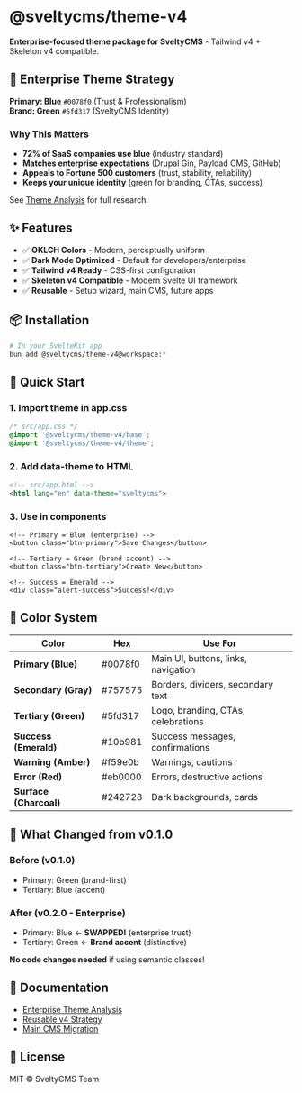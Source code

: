 # @sveltycms/theme-v4

**Enterprise-focused theme package for SveltyCMS** - Tailwind v4 + Skeleton v4 compatible.

## 🎨 Enterprise Theme Strategy

**Primary: Blue** `#0078f0` (Trust & Professionalism)  
**Brand: Green** `#5fd317` (SveltyCMS Identity)

### Why This Matters

- **72% of SaaS companies use blue** (industry standard)
- **Matches enterprise expectations** (Drupal Gin, Payload CMS, GitHub)
- **Appeals to Fortune 500 customers** (trust, stability, reliability)
- **Keeps your unique identity** (green for branding, CTAs, success)

See [Theme Analysis](../../docs/architecture/THEME_ANALYSIS_ENTERPRISE.md) for full research.

## ✨ Features

- ✅ **OKLCH Colors** - Modern, perceptually uniform
- ✅ **Dark Mode Optimized** - Default for developers/enterprise
- ✅ **Tailwind v4 Ready** - CSS-first configuration
- ✅ **Skeleton v4 Compatible** - Modern Svelte UI framework
- ✅ **Reusable** - Setup wizard, main CMS, future apps

## 📦 Installation

```bash
# In your SvelteKit app
bun add @sveltycms/theme-v4@workspace:*
```

## 🚀 Quick Start

### 1. Import theme in app.css

```css
/* src/app.css */
@import '@sveltycms/theme-v4/base';
@import '@sveltycms/theme-v4/theme';
```

### 2. Add data-theme to HTML

```html
<!-- src/app.html -->
<html lang="en" data-theme="sveltycms">
```

### 3. Use in components

```svelte
<!-- Primary = Blue (enterprise) -->
<button class="btn-primary">Save Changes</button>

<!-- Tertiary = Green (brand accent) -->
<button class="btn-tertiary">Create New</button>

<!-- Success = Emerald -->
<div class="alert-success">Success!</div>
```

## 🎨 Color System

| Color | Hex | Use For |
|-------|-----|---------|
| **Primary (Blue)** | #0078f0 | Main UI, buttons, links, navigation |
| **Secondary (Gray)** | #757575 | Borders, dividers, secondary text |
| **Tertiary (Green)** | #5fd317 | Logo, branding, CTAs, celebrations |
| **Success (Emerald)** | #10b981 | Success messages, confirmations |
| **Warning (Amber)** | #f59e0b | Warnings, cautions |
| **Error (Red)** | #eb0000 | Errors, destructive actions |
| **Surface (Charcoal)** | #242728 | Dark backgrounds, cards |

## 🔄 What Changed from v0.1.0

### Before (v0.1.0)
- Primary: Green (brand-first)
- Tertiary: Blue (accent)

### After (v0.2.0 - Enterprise)
- Primary: Blue ← **SWAPPED!** (enterprise trust)
- Tertiary: Green ← **Brand accent** (distinctive)

**No code changes needed** if using semantic classes!

## 📖 Documentation

- [Enterprise Theme Analysis](../../docs/architecture/THEME_ANALYSIS_ENTERPRISE.md)
- [Reusable v4 Strategy](../../apps/REUSABLE_SKELETON_V4_STRATEGY.md)
- [Main CMS Migration](../../docs/MAIN_CMS_V4_MIGRATION_ROADMAP.md)

## 📄 License

MIT © SveltyCMS Team
